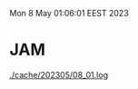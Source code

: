 Mon  8 May 01:06:01 EEST 2023
# JAM
<a href='./cache/202305/08_01.log'>./cache/202305/08_01.log</a>
